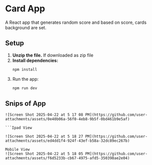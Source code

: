# Card App

A React app that generates random score and based on score, cards background are set.


## Setup
1. **Unzip the file.** If downloaded as zip file
2. **Install dependencies:**
   ```bash
   npm install
3. Run the app: 
    ```bash 
    npm run dev
## Snips of App
``` Desktop View
![Screen Shot 2025-04-22 at 5 17 08 PM](https://github.com/user-attachments/assets/0e40b06a-56f0-4eb8-9b5f-0bd461b9e5af)

```Ipad View

![Screen Shot 2025-04-22 at 5 18 27 PM](https://github.com/user-attachments/assets/ed4dd1f4-924f-43ef-b58a-32dc89ec267b)

Mobile View
![Screen Shot 2025-04-22 at 5 18 05 PM](https://github.com/user-attachments/assets/f6d5233b-cb67-4975-afd5-350398ae2e04)
